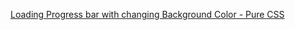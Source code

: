 [Loading Progress bar with changing Background Color - Pure CSS](https://www.youtube.com/watch?v=QKH3DPt45Ro)